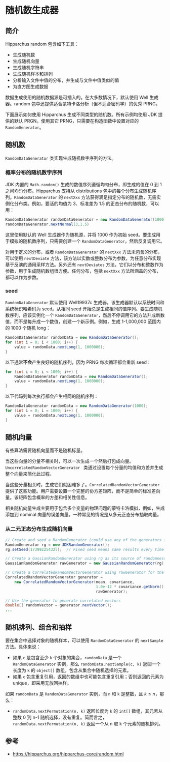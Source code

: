 # 随机数生成器

## 简介

Hipparchus random 包含如下工具：

- 生成随机数
- 生成随机向量
- 生成随机字符串
- 生成随机样本和排列
- 分析输入文件中值的分布，并生成与文件中值类似的值
- 为直方图生成数据

数据生成使用的随机数据源是可插入的。在大多数情况下，默认使用 Well 生成器。random 包中还提供适合蒙特卡洛分析（但不适合密码学）的优秀 PRNG。

下面展示如何使用 Hipparchus 生成不同类型的随机数。所有示例均使用 JDK 提供的默认 PRGN。使用其它 PRNG，只需要在构造函数中设置对应的 `RandomGenerator`。

## 随机数

`RandomDataGenerator` 类实现生成随机数字序列的方法。

### 概率分布的随机数字序列

JDK 内置的 `Math.random()` 生成的数值序列遵循均匀分布，即生成的值在 0 到 1 之间均匀分布。Hipparchus 支持从 distributions 包中的每个分布生成随机序列。`RandomDataGenerator` 的 `nextXxx` 方法获得满足指定分布的随机数，无需实例化分布类。例如，要活的均值为 3、标准差为 1.5 的正态分布的随机数，可以用：

```java
RandomDataGenerator randomDataGenerator = new RandomDataGenerator(1000)
randomDataGenerator.nextNormal(3,1.5)
```

这里使用默认的 Well 生成器作为随机源，并将 1000 作为初始 seed。要生成用于模拟的随机数序列，只需要创建一个 `RandomDataGenerator`，然后反复调用它。

对用于定义的分布，或者 `RandomDataGenerator` 的 `nextXxx` 方法未包含的分布，可以使用 `nextDeviate` 方法，该方法以实数或整数分布为参数，为任意分布实现基于反演的通用采样方法。另外还有 `nextDeviates` 方法，它们以分布和整数作为参数，用于生成随机数组很方便。任何分布，包括 `nextXxx` 方法所涵盖的分布，都可以作为参数。

### seed

`RandomDataGenerator` 默认使用 Well19937c 生成器，该生成器默认以系统时间和系统标识哈希码为 seed。从相同 seed 开始总是生成相同的值序列。要生成随机数序列，应该实例化一个 `RandomDataGenerator`，然后不停调用它的方法升成新数值，而不是每升成一个数值，创建一个新示例。例如，生成 1-1,000,000 范围内的 1000 个随机 long：

```java
RandomDataGenerator randomData = new RandomDataGenerator(); 
for (int i = 0; i < 1000; i++) {
    value = randomData.nextLong(1, 1000000);
}
```

以下通常**不会**产生良好的随机序列，因为 PRNG 每次循环都会重新 seed：

```java
for (int i = 0; i < 1000; i++) {
    RandomDataGenerator randomData = new RandomDataGenerator(); 
    value = randomData.nextLong(1, 1000000);
}
```

以下代码则每次执行都会产生相同的随机序列：

```java
RandomDataGenerator randomData = new RandomDataGenerator(1000); 
for (int i = 0; i = 1000; i++) {
    value = randomData.nextLong(1, 1000000);
}
```

## 随机向量

有些算法需要随机向量而不是随机标量。

当这些向量的分量不相关时，可以一次生成一个然后打包成向量。`UncorrelatedRandomVectorGenerator ` 类通过设置每个分量的均值和方差并生成整个向量来简化此过程。

当这些分量相关时，生成它们就困难多了。`CorrelatedRandomVectorGenerator` 提供了这些功能。用户需要设置一个完整的协方差矩阵，而不是简单的标准差向量。该矩阵包含概率的方差和相关性信息。

 相关随机向量生成主要用于包含多个变量的物理问题的蒙特卡洛模拟，例如，生成添加到 nominal 向量的误差向量。一种常见的情况是从多元正态分布抽取向量。

### 从二元正态分布生成随机向量

```java
// Create and seed a RandomGenerator (could use any of the generators in the random package here)
RandomGenerator rg = new JDKRandomGenerator();
rg.setSeed(17399225432l);  // Fixed seed means same results every time

// Create a GassianRandomGenerator using rg as its source of randomness
GaussianRandomGenerator rawGenerator = new GaussianRandomGenerator(rg);

// Create a CorrelatedRandomVectorGenerator using rawGenerator for the components
CorrelatedRandomVectorGenerator generator = 
    new CorrelatedRandomVectorGenerator(mean, covariance,
                                        1.0e-12 * covariance.getNorm(),
                                        rawGenerator);

// Use the generator to generate correlated vectors
double[] randomVector = generator.nextVector();
... 
```





## 随机排列、组合和抽样

要在集合中选择对象的随机样本，可以使用 `RandomDataGenerator` 的 `nextSample` 方法。具体来说：

- 如果 `c` 是包含至少 `k` 个对象的集合，`randomData` 是一个 `RandomDataGenerator` 实例，那么 `randomData.nextSample(c, k)` 返回一个长度为 `k` 的 `object[]` 数组，包含从集合中随机选择的元素。
- 如果 `c` 包含重复引用，返回的数组中也可能包含重复引用；否则返回的元素为 unique，即采用无放回抽样。

如果 `randomData` 是 `RandomDataGenerator` 实例，而 `n` 和 `k` 是整数，且 $k\le n$，那么：

- `randomData.nextPermutation(n, k)` 返回长度为 `k` 的 `int[]` 数组，其元素从整数 0 到 n-1 随机选择，没有重复。简而言之，`randomData.nextPermutation(n, k)` 返回一个从 n 取 k 个元素的随机排列。



## 参考

- https://hipparchus.org/hipparchus-core/random.html